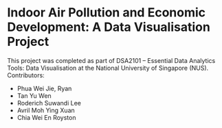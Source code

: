 # Indoor Air Pollution and Economic Development: A Data Visualisation Project
This project was completed as part of DSA2101 – Essential Data Analytics Tools: Data Visualisation at the National University of Singapore (NUS).
Contributors:
- Phua Wei Jie, Ryan
- Tan Yu Wen
- Roderich Suwandi Lee
- Avril Moh Ying Xuan
- Chia Wei En Royston
